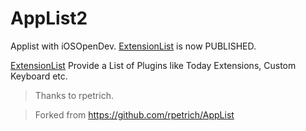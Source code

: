 # AppList2
Applist with iOSOpenDev. [ExtensionList](https://github.com/zidaneno5/ExtensionList) is now PUBLISHED.


[ExtensionList](https://github.com/zidaneno5/ExtensionList) Provide a List of Plugins like Today Extensions, Custom Keyboard etc.

>Thanks to rpetrich.

>Forked from https://github.com/rpetrich/AppList

